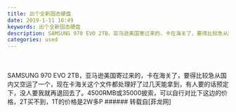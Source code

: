 ```yaml
---
title: 出个全新固态硬盘
date: 2019-1-11 16:49
keywords: 出个全新固态硬盘
description: SAMSUNG 970 EVO 2TB，亚马逊美国寄过来的，卡在海关了，要得比较急从国内又空运了一个，现在卡海关这个文件都处理好了过几天能拿到，有人要的话预定下，没人要我就再退回去了。4500RMB或35000披索，可以自行对比下这边的价格，2T买不到，1T的价格是2W多P
categories: used
---
```

<td class="t_f" id="postmessage_2668309">

<br/>
<br/>
SAMSUNG 970 EVO 2TB，亚马逊美国寄过来的，卡在海关了，要得比较急从国内又空运了一个，现在卡海关这个文件都处理好了过几天能拿到，有人要的话预定下，没人要我就再退回去了。4500RMB或35000披索，可以自行对比下这边的价格，2T买不到，1T的价格是2W多P</td>
###### 转载自[菲龙网]